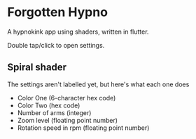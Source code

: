 # Forgotten Hypno

A hypnokink app using shaders, written in flutter. 

Double tap/click to open settings. 

## Spiral shader
The settings aren't labelled yet, but here's what each one does

- Color One (6-character hex code)
- Color Two (hex code)
- Number of arms (integer)
- Zoom level (floating point number)
- Rotation speed in rpm (floating point number)
